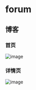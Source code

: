 # forum

## 博客

### 首页
![image](https://github.com/liuchao1996/forum/blob/master/src/main/resources/static/img/%E9%A6%96%E9%A1%B5.jpg)

### 详情页
![image](https://github.com/liuchao1996/forum/blob/master/src/main/resources/static/img/%E8%AF%A6%E6%83%85.jpg)
